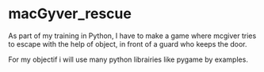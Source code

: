 # macGyver_rescue
 As part of my training in Python, I have to make a game where mcgiver tries to escape with the help of object, in front of a guard who keeps the door.

For my objectif i will use many python librairies like pygame by examples.
